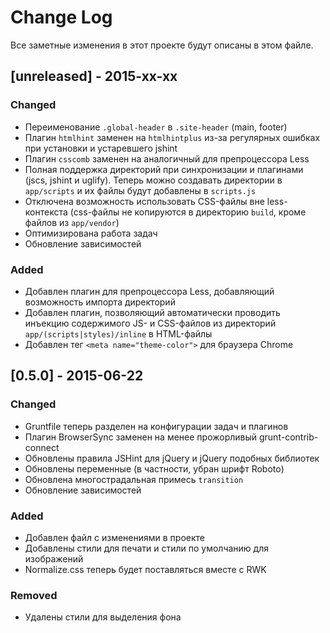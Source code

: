 # Change Log
Все заметные изменения в этот проекте будут описаны в этом файле.

## [unreleased] - 2015-xx-xx
### Changed
 - Переименование `.global-header` в `.site-header` (main, footer)
 - Плагин `htmlhint` заменен на `htmlhintplus` из-за регулярных ошибках при установки и устаревшего jshint
 - Плагин `csscomb` заменен на аналогичный для препроцессора Less
 - Полная поддержка директорий при синхронизации и плагинами (jscs, jshint и uglify). Теперь можно создавать директории в `app/scripts` и их файлы будут добавлены в `scripts.js`
 - Отключена возможность использовать CSS-файлы вне less-контекста (css-файлы не копируются в директорию `build`, кроме файлов из `app/vendor`)
 - Оптимизирована работа задач
 - Обновление зависимостей

### Added
 - Добавлен плагин для препроцессора Less, добавляющий возможность импорта директорий
 - Добавлен плагин, позволяющий автоматически проводить инъекцию содержимого JS- и CSS-файлов из директорий `app/(scripts|styles)/inline` в HTML-файлы
 - Добавлен тег `<meta name="theme-color">` для браузера Chrome

## [0.5.0] - 2015-06-22
### Changed
 - Gruntfile теперь разделен на конфигурации задач и плагинов
 - Плагин BrowserSync заменен на менее прожорливый grunt-contrib-connect
 - Обновлены правила JSHint для jQuery и jQuery подобных библиотек
 - Обновлены переменные (в частности, убран шрифт Roboto)
 - Обновлена многострадальная примесь `transition`
 - Обновление зависимостей

### Added
 - Добавлен файл с изменениями в проекте
 - Добавлены стили для печати и стили по умолчанию для изображений
 - Normalize.css теперь будет поставляться вместе с RWK

### Removed
 - Удалены стили для выделения фона
